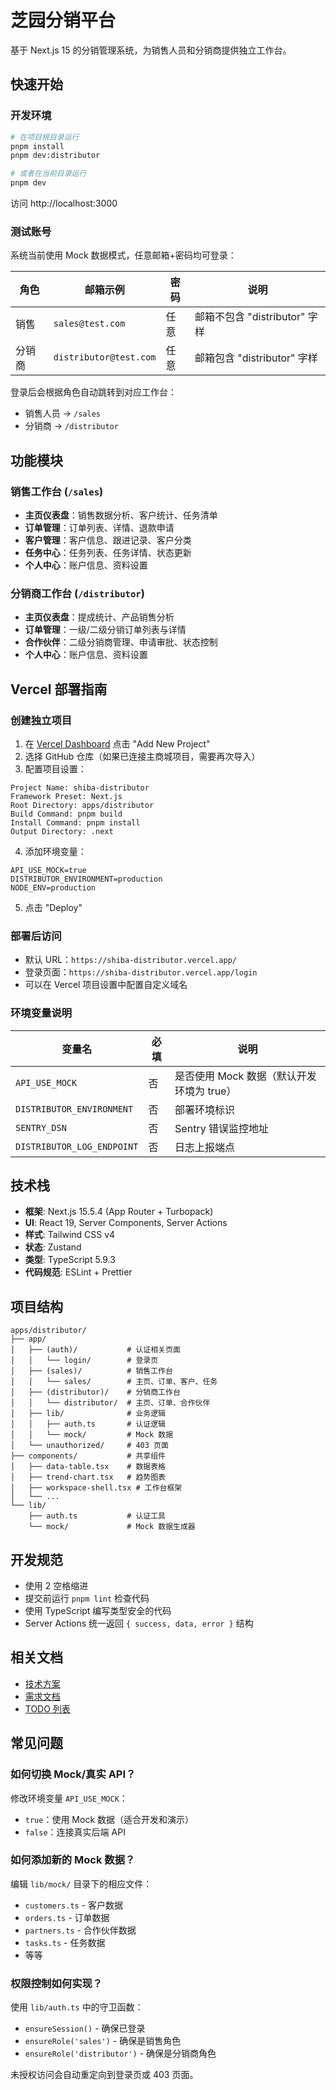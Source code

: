 # 芝园分销平台

基于 Next.js 15 的分销管理系统，为销售人员和分销商提供独立工作台。

## 快速开始

### 开发环境

```bash
# 在项目根目录运行
pnpm install
pnpm dev:distributor

# 或者在当前目录运行
pnpm dev
```

访问 http://localhost:3000

### 测试账号

系统当前使用 Mock 数据模式，任意邮箱+密码均可登录：

| 角色   | 邮箱示例               | 密码 | 说明                          |
| ------ | ---------------------- | ---- | ----------------------------- |
| 销售   | `sales@test.com`       | 任意 | 邮箱不包含 "distributor" 字样 |
| 分销商 | `distributor@test.com` | 任意 | 邮箱包含 "distributor" 字样   |

登录后会根据角色自动跳转到对应工作台：

- 销售人员 → `/sales`
- 分销商 → `/distributor`

## 功能模块

### 销售工作台 (`/sales`)

- **主页仪表盘**：销售数据分析、客户统计、任务清单
- **订单管理**：订单列表、详情、退款申请
- **客户管理**：客户信息、跟进记录、客户分类
- **任务中心**：任务列表、任务详情、状态更新
- **个人中心**：账户信息、资料设置

### 分销商工作台 (`/distributor`)

- **主页仪表盘**：提成统计、产品销售分析
- **订单管理**：一级/二级分销订单列表与详情
- **合作伙伴**：二级分销商管理、申请审批、状态控制
- **个人中心**：账户信息、资料设置

## Vercel 部署指南

### 创建独立项目

1. 在 [Vercel Dashboard](https://vercel.com/dashboard) 点击 "Add New Project"
2. 选择 GitHub 仓库（如果已连接主商城项目，需要再次导入）
3. 配置项目设置：

```
Project Name: shiba-distributor
Framework Preset: Next.js
Root Directory: apps/distributor
Build Command: pnpm build
Install Command: pnpm install
Output Directory: .next
```

4. 添加环境变量：

```
API_USE_MOCK=true
DISTRIBUTOR_ENVIRONMENT=production
NODE_ENV=production
```

5. 点击 "Deploy"

### 部署后访问

- 默认 URL：`https://shiba-distributor.vercel.app/`
- 登录页面：`https://shiba-distributor.vercel.app/login`
- 可以在 Vercel 项目设置中配置自定义域名

### 环境变量说明

| 变量名                     | 必填 | 说明                                      |
| -------------------------- | ---- | ----------------------------------------- |
| `API_USE_MOCK`             | 否   | 是否使用 Mock 数据（默认开发环境为 true） |
| `DISTRIBUTOR_ENVIRONMENT`  | 否   | 部署环境标识                              |
| `SENTRY_DSN`               | 否   | Sentry 错误监控地址                       |
| `DISTRIBUTOR_LOG_ENDPOINT` | 否   | 日志上报端点                              |

## 技术栈

- **框架**: Next.js 15.5.4 (App Router + Turbopack)
- **UI**: React 19, Server Components, Server Actions
- **样式**: Tailwind CSS v4
- **状态**: Zustand
- **类型**: TypeScript 5.9.3
- **代码规范**: ESLint + Prettier

## 项目结构

```
apps/distributor/
├── app/
│   ├── (auth)/           # 认证相关页面
│   │   └── login/        # 登录页
│   ├── (sales)/          # 销售工作台
│   │   └── sales/        # 主页、订单、客户、任务
│   ├── (distributor)/    # 分销商工作台
│   │   └── distributor/  # 主页、订单、合作伙伴
│   ├── lib/              # 业务逻辑
│   │   ├── auth.ts       # 认证逻辑
│   │   └── mock/         # Mock 数据
│   └── unauthorized/     # 403 页面
├── components/           # 共享组件
│   ├── data-table.tsx    # 数据表格
│   ├── trend-chart.tsx   # 趋势图表
│   ├── workspace-shell.tsx # 工作台框架
│   └── ...
└── lib/
    ├── auth.ts           # 认证工具
    └── mock/             # Mock 数据生成器
```

## 开发规范

- 使用 2 空格缩进
- 提交前运行 `pnpm lint` 检查代码
- 使用 TypeScript 编写类型安全的代码
- Server Actions 统一返回 `{ success, data, error }` 结构

## 相关文档

- [技术方案](../../docs/fenxiao/分销平台技术方案.md)
- [需求文档](../../docs/fenxiao/xuqiu.md)
- [TODO 列表](../../docs/fenxiao/todo.md)

## 常见问题

### 如何切换 Mock/真实 API？

修改环境变量 `API_USE_MOCK`：

- `true`：使用 Mock 数据（适合开发和演示）
- `false`：连接真实后端 API

### 如何添加新的 Mock 数据？

编辑 `lib/mock/` 目录下的相应文件：

- `customers.ts` - 客户数据
- `orders.ts` - 订单数据
- `partners.ts` - 合作伙伴数据
- `tasks.ts` - 任务数据
- 等等

### 权限控制如何实现？

使用 `lib/auth.ts` 中的守卫函数：

- `ensureSession()` - 确保已登录
- `ensureRole('sales')` - 确保是销售角色
- `ensureRole('distributor')` - 确保是分销商角色

未授权访问会自动重定向到登录页或 403 页面。
